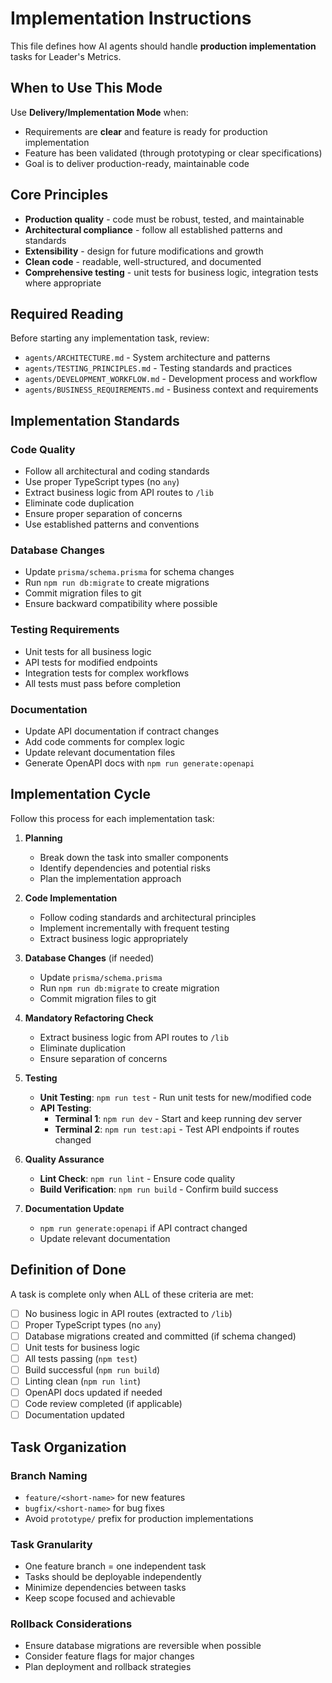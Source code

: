 # Implementation Instructions

This file defines how AI agents should handle **production implementation** tasks for Leader's Metrics.

## When to Use This Mode

Use **Delivery/Implementation Mode** when:
- Requirements are **clear** and feature is ready for production implementation
- Feature has been validated (through prototyping or clear specifications)
- Goal is to deliver production-ready, maintainable code

## Core Principles

- **Production quality** - code must be robust, tested, and maintainable
- **Architectural compliance** - follow all established patterns and standards
- **Extensibility** - design for future modifications and growth
- **Clean code** - readable, well-structured, and documented
- **Comprehensive testing** - unit tests for business logic, integration tests where appropriate

## Required Reading

Before starting any implementation task, review:
- `agents/ARCHITECTURE.md` - System architecture and patterns
- `agents/TESTING_PRINCIPLES.md` - Testing standards and practices
- `agents/DEVELOPMENT_WORKFLOW.md` - Development process and workflow
- `agents/BUSINESS_REQUIREMENTS.md` - Business context and requirements

## Implementation Standards

### Code Quality
- Follow all architectural and coding standards
- Use proper TypeScript types (no `any`)
- Extract business logic from API routes to `/lib`
- Eliminate code duplication
- Ensure proper separation of concerns
- Use established patterns and conventions

### Database Changes
- Update `prisma/schema.prisma` for schema changes
- Run `npm run db:migrate` to create migrations
- Commit migration files to git
- Ensure backward compatibility where possible

### Testing Requirements
- Unit tests for all business logic
- API tests for modified endpoints
- Integration tests for complex workflows
- All tests must pass before completion

### Documentation
- Update API documentation if contract changes
- Add code comments for complex logic
- Update relevant documentation files
- Generate OpenAPI docs with `npm run generate:openapi`

## Implementation Cycle

Follow this process for each implementation task:

1. **Planning**
   - Break down the task into smaller components
   - Identify dependencies and potential risks
   - Plan the implementation approach

2. **Code Implementation**
   - Follow coding standards and architectural principles
   - Implement incrementally with frequent testing
   - Extract business logic appropriately

3. **Database Changes** (if needed)
   - Update `prisma/schema.prisma`
   - Run `npm run db:migrate` to create migration
   - Commit migration files to git

4. **Mandatory Refactoring Check**
   - Extract business logic from API routes to `/lib`
   - Eliminate duplication
   - Ensure separation of concerns

5. **Testing**
   - **Unit Testing**: `npm run test` - Run unit tests for new/modified code
   - **API Testing**: 
     - **Terminal 1**: `npm run dev` - Start and keep running dev server
     - **Terminal 2**: `npm run test:api` - Test API endpoints if routes changed

6. **Quality Assurance**
   - **Lint Check**: `npm run lint` - Ensure code quality
   - **Build Verification**: `npm run build` - Confirm build success

7. **Documentation Update**
   - `npm run generate:openapi` if API contract changed
   - Update relevant documentation

## Definition of Done

A task is complete only when ALL of these criteria are met:

- [ ] No business logic in API routes (extracted to `/lib`)
- [ ] Proper TypeScript types (no `any`)
- [ ] Database migrations created and committed (if schema changed)
- [ ] Unit tests for business logic
- [ ] All tests passing (`npm test`)
- [ ] Build successful (`npm run build`)
- [ ] Linting clean (`npm run lint`)
- [ ] OpenAPI docs updated if needed
- [ ] Code review completed (if applicable)
- [ ] Documentation updated

## Task Organization

### Branch Naming
- `feature/<short-name>` for new features
- `bugfix/<short-name>` for bug fixes
- Avoid `prototype/` prefix for production implementations

### Task Granularity
- One feature branch = one independent task
- Tasks should be deployable independently
- Minimize dependencies between tasks
- Keep scope focused and achievable

### Rollback Considerations
- Ensure database migrations are reversible when possible
- Consider feature flags for major changes
- Plan deployment and rollback strategies
